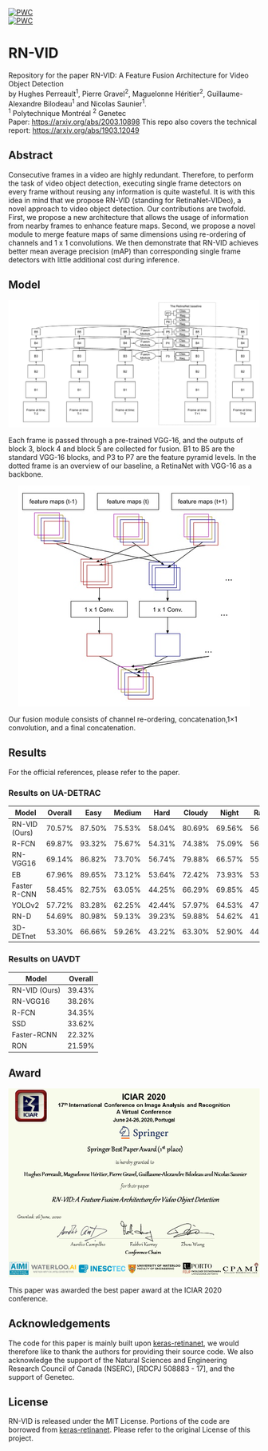 [![PWC](https://img.shields.io/endpoint.svg?url=https://paperswithcode.com/badge/rn-vid-a-feature-fusion-architecture-for/object-detection-on-ua-detrac)](https://paperswithcode.com/sota/object-detection-on-ua-detrac?p=rn-vid-a-feature-fusion-architecture-for) <br>
[![PWC](https://img.shields.io/endpoint.svg?url=https://paperswithcode.com/badge/rn-vid-a-feature-fusion-architecture-for/object-detection-on-uavdt)](https://paperswithcode.com/sota/object-detection-on-uavdt?p=rn-vid-a-feature-fusion-architecture-for)  <br>
# RN-VID
Repository for the paper RN-VID: A Feature Fusion Architecture for Video Object Detection
<br> by Hughes Perreault<sup>1</sup>, Pierre Gravel<sup>2</sup>, Maguelonne Héritier<sup>2</sup>, Guillaume-Alexandre Bilodeau<sup>1</sup> and Nicolas Saunier<sup>1</sup>.
<br>
<sup>1</sup> Polytechnique Montréal
<sup>2</sup> Genetec <br>
Paper: https://arxiv.org/abs/2003.10898
This repo also covers the technical report: https://arxiv.org/abs/1903.12049

## Abstract
Consecutive frames in a video are highly redundant. Therefore, to perform the task of video object detection, executing single frame detectors on every frame without reusing any information is quite wasteful. It is with this idea in mind that we propose RN-VID (standing for RetinaNet-VIDeo), a novel approach to video object detection. Our contributions are twofold. First, we propose a new architecture that allows the usage of information from nearby frames to enhance feature maps. Second, we propose a novel module to merge feature maps of same dimensions using re-ordering of channels and 1 x 1 convolutions. We then demonstrate that RN-VID achieves better mean average precision (mAP) than corresponding single frame detectors with little additional cost during inference.

## Model
![Architecture](imgs/architecture.jpg "")

Each frame is passed through a pre-trained VGG-16, and the outputs of block 3, block 4 and block 5 are collected for fusion. B1 to B5 are the standard VGG-16 blocks, and P3 to P7 are the feature pyramid levels. In the dotted frame is an overview of our baseline, a RetinaNet with VGG-16 as a backbone.

<p align="center">
  <img src="https://github.com/hu64/RN-VID/blob/master/imgs/fusion_module.jpg?raw=true" alt="The Fusion Module"/>
</p>

Our fusion module consists of channel re-ordering, concatenation,1×1 convolution, and a final concatenation.

## Results

For the official references, please refer to the paper.

### Results on UA-DETRAC

| Model                                | Overall          | Easy             | Medium           | Hard             | Cloudy           | Night            | Rainy            | Sunny            |
|--------------------------------------|------------------|------------------|------------------|------------------|------------------|------------------|------------------|------------------|
| RN-VID (Ours)                        | 70.57%           | 87.50%           | 75.53%           | 58.04%           | 80.69%           | 69.56%           | 56.15%           | 83.60%           |
| R-FCN                                | 69.87%           | 93.32%           | 75.67%           | 54.31%           | 74.38%           | 75.09%           | 56.21%           | 84.08%           |
| RN-VGG16                             | 69.14%           | 86.82%           | 73.70%           | 56.74%           | 79.88%           | 66.57%           | 55.21%           | 82.09%           |
| EB                                   | 67.96%           | 89.65%           | 73.12%           | 53.64%           | 72.42%           | 73.93%           | 53.40%           | 83.73%           |
| Faster R-CNN                         | 58.45%           | 82.75%           | 63.05%           | 44.25%           | 66.29%           | 69.85%           | 45.16%           | 62.34%           |
| YOLOv2                               | 57.72%           | 83.28%           | 62.25%           | 42.44%           | 57.97%           | 64.53%           | 47.84%           | 69.75%           |
| RN-D                                 | 54.69%           | 80.98%           | 59.13%           | 39.23%           | 59.88%           | 54.62%           | 41.11%           | 77.53%           |
| 3D-DETnet                            | 53.30%           | 66.66%           | 59.26%           | 43.22%           | 63.30%           | 52.90%           | 44.27%           | 71.26%           |

### Results on UAVDT

| Model                            | Overall          |
|----------------------------------|------------------|
| RN-VID (Ours)                    | 39.43%           |
| RN-VGG16                         | 38.26%           |
| R-FCN                            | 34.35%           |
| SSD                              | 33.62%           |
| Faster-RCNN                      | 22.32%           |
| RON                              | 21.59%           |


## Award
![Award](imgs/iciar_award.png "")

This paper was awarded the best paper award at the ICIAR 2020 conference.

## Acknowledgements
The code for this paper is mainly built upon [keras-retinanet](https://github.com/fizyr/keras-retinanet), we would therefore like to thank the authors for providing their source code. We also acknowledge the support of the Natural Sciences and Engineering Research Council of Canada (NSERC), [RDCPJ 508883 - 17], and the support of Genetec.

## License

RN-VID is released under the MIT License. Portions of the code are borrowed from [keras-retinanet](https://github.com/fizyr/keras-retinanet). Please refer to the original License of this project.
